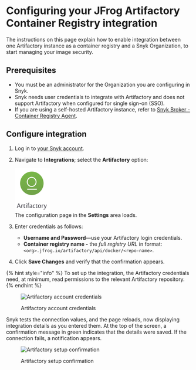 # Configuring your JFrog Artifactory Container Registry integration

The instructions on this page explain how to enable integration between one Artifactory instance as a container registry and a Snyk Organization, to start managing your image security.

## Prerequisites

* You must be an administrator for the Organization you are configuring in Snyk.
* Snyk needs user credentials to integrate with Artifactory and does not support Artifactory when configured for single sign-on (SSO).
* If you are using a self-hosted Artifactory instance, refer to [Snyk Broker - Container Registry Agent](../../../snyk-admin/snyk-broker/snyk-broker-container-registry-agent/).

## Configure integration

1. Log in to [your Snyk account](https://app.snyk.io).
2.  Navigate to **Integrations**; select the **Artifactory** option:

    <img src="../../../.gitbook/assets/image (57) (2).png" alt="Artifactory integration" data-size="original">\
    The configuration page in the **Settings** area loads.
3. Enter credentials as follows:
   * **Username and Password**—use your Artifactory login credentials.
   * **Container registry name -** the _full registry URL_ in format: `<org>.jfrog.io/artifactory/api/docker/<repo-name>`.
4. Click **Save Changes** and verify that the confirmation appears.

{% hint style="info" %}
To set up the integration, the Artifactory credentials need, at minimum, read permissions to the relevant Artifactory repository.
{% endhint %}

<figure><img src="https://user-images.githubusercontent.com/112600/144875482-078b715e-2834-469b-9983-7e88a65f175e.png" alt="Artifactory account credentials"><figcaption><p>Artifactory account credentials</p></figcaption></figure>

Snyk tests the connection values, and the page reloads, now displaying integration details as you entered them. At the top of the screen, a confirmation message in green indicates that the details were saved. If the connection fails, a notification appears.

<figure><img src="../../../.gitbook/assets/uuid-3b329a90-394f-5ab3-af84-658b41a1edc0-en.png" alt="Artifactory setup confirmation"><figcaption><p>Artifactory setup confirmation</p></figcaption></figure>
